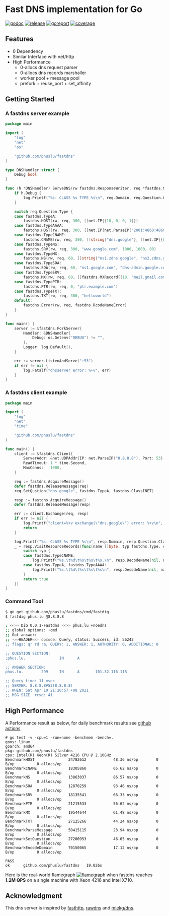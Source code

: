 # Fast DNS implementation for Go

[![godoc][godoc-img]][godoc]
[![release][release-img]][release]
[![goreport][goreport-img]][goreport]
[![coverage][coverage-img]][coverage]


## Features

* 0 Dependency
* Similar Interface with net/http
* High Performance
    - 0-allocs dns request parser
    - 0-allocs dns records marshaller
    - worker pool + message pool
    - prefork + reuse_port + set_affinity


## Getting Started

### A fastdns server example
```go
package main

import (
	"log"
	"net"
	"os"

	"github.com/phuslu/fastdns"
)

type DNSHandler struct {
	Debug bool
}

func (h *DNSHandler) ServeDNS(rw fastdns.ResponseWriter, req *fastdns.Message) {
	if h.Debug {
		log.Printf("%s: CLASS %s TYPE %s\n", req.Domain, req.Question.Class, req.Question.Type)
	}

	switch req.Question.Type {
	case fastdns.TypeA:
		fastdns.HOST(rw, req, 300, []net.IP{{10, 0, 0, 1}})
	case fastdns.TypeAAAA:
		fastdns.HOST(rw, req, 300, []net.IP{net.ParseIP("2001:4860:4860::8888")})
	case fastdns.TypeCNAME:
		fastdns.CNAME(rw, req, 300, []string{"dns.google"}, []net.IP{{8, 8, 8, 8}, {8, 8, 4, 4}})
	case fastdns.TypeNS:
		fastdns.SRV(rw, req, 300, "www.google.com", 1000, 1000, 80)
	case fastdns.TypeMX:
		fastdns.NS(rw, req, 60, []string{"ns1.zdns.google", "ns2.zdns.google"})
	case fastdns.TypeSOA:
		fastdns.SOA(rw, req, 60, "ns1.google.com", "dns-admin.google.com", 42, 900, 900, 1800, 60)
	case fastdns.TypeSRV:
		fastdns.MX(rw, req, 60, []fastdns.MXRecord{{10, "mail.gmail.com"}, {20, "smtp.gmail.com"}})
	case fastdns.TypePTR:
		fastdns.PTR(rw, req, 0, "ptr.example.com")
	case fastdns.TypeTXT:
		fastdns.TXT(rw, req, 300, "helloworld")
	default:
		fastdns.Error(rw, req, fastdns.RcodeNameError)
	}
}

func main() {
	server := &fastdns.ForkServer{
		Handler: &DNSHandler{
			Debug: os.Getenv("DEBUG") != "",
		},
		Logger: log.Default(),
	}

	err := server.ListenAndServe(":53")
	if err != nil {
		log.Fatalf("dnsserver error: %+v", err)
	}
}
```

### A fastdns client example
```go
package main

import (
	"log"
	"net"
	"time"

	"github.com/phuslu/fastdns"
)

func main() {
	client := &fastdns.Client{
		ServerAddr: &net.UDPAddr{IP: net.ParseIP("8.8.8.8"), Port: 53},
		ReadTimout: 1 * time.Second,
		MaxConns:   1000,
	}

	req := fastdns.AcquireMessage()
	defer fastdns.ReleaseMessage(req)
	req.SetQustion("dns.google", fastdns.TypeA, fastdns.ClassINET)

	resp := fastdns.AcquireMessage()
	defer fastdns.ReleaseMessage(resp)

	err := client.Exchange(req, resp)
	if err != nil {
		log.Printf("client=%+v exchange(\"dns.google\") error: %+v\n", client, err)
		return
	}

	log.Printf("%s: CLASS %s TYPE %s\n", resp.Domain, resp.Question.Class, resp.Question.Type)
	_ = resp.VisitResourceRecords(func(name []byte, typ fastdns.Type, class fastdns.Class, ttl uint32, data []byte) bool {
		switch typ {
		case fastdns.TypeCNAME:
			log.Printf("%s.\t%d\t%s\t%s\t%s.\n", resp.DecodeName(nil, name), ttl, class, typ, resp.DecodeName(nil, data))
		case fastdns.TypeA, fastdns.TypeAAAA:
			log.Printf("%s.\t%d\t%s\t%s\t%s\n", resp.DecodeName(nil, name), ttl, class, typ, net.IP(data))
		}
		return true
	})
}
```

### Command Tool
```bash
$ go get github.com/phuslu/fastdns/cmd/fastdig
$ fastdig phus.lu @8.8.8.8

; <<>> DiG 0.0.1-Fastdns <<>> phus.lu +noedns
;; global options: +cmd
;; Got answer:
;; ->>HEADER<<- opcode: Query, status: Success, id: 56242
;; flags: qr rd ra; QUERY: 1, ANSWER: 1, AUTHORITY: 0, ADDITIONAL: 0

;; QUESTION SECTION:
;phus.lu.               IN      A

;; ANSWER SECTION:
phus.lu.        299     IN      A       101.32.116.118

;; Query time: 11 msec
;; SERVER: 8.8.8.8#53(8.8.8.8)
;; WHEN: Sat Apr 10 21:20:57 +08 2021
;; MSG SIZE  rcvd: 41
```

## High Performance

A Performance result as below, for daily benchmark results see [github actions][benchmark]
```
# go test -v -cpu=1 -run=none -benchmem -bench=.
goos: linux
goarch: amd64
pkg: github.com/phuslu/fastdns
cpu: Intel(R) Xeon(R) Silver 4216 CPU @ 2.10GHz
BenchmarkHOST              	24782612	        48.36 ns/op	       0 B/op	       0 allocs/op
BenchmarkCNAME             	18305860	        65.62 ns/op	       0 B/op	       0 allocs/op
BenchmarkNS                	13863037	        86.57 ns/op	       0 B/op	       0 allocs/op
BenchmarkSOA               	12870259	        93.46 ns/op	       0 B/op	       0 allocs/op
BenchmarkSRV               	18135541	        66.33 ns/op	       0 B/op	       0 allocs/op
BenchmarkPTR               	21215533	        56.62 ns/op	       0 B/op	       0 allocs/op
BenchmarkMX                	19544644	        61.48 ns/op	       0 B/op	       0 allocs/op
BenchmarkTXT               	27125266	        44.24 ns/op	       0 B/op	       0 allocs/op
BenchmarkParseMessage      	50415115	        23.94 ns/op	       0 B/op	       0 allocs/op
BenchmarkSetQuestion       	27200953	        46.05 ns/op	       0 B/op	       0 allocs/op
BenchmarkEncodeDomain      	70150065	        17.12 ns/op	       0 B/op	       0 allocs/op

PASS
ok  	github.com/phuslu/fastdns	19.026s
```

Here is the real-world flamegraph [![flamegraph][flamegraph]][flamegraph] when fastdns reaches **1.2M QPS** on a single machine with Xeon 4216 and Intel X710.

## Acknowledgment
This dns server is inspired by [fasthttp][fasthttp], [rawdns][rawdns] and [miekg/dns][miekg/dns].

[godoc-img]: http://img.shields.io/badge/godoc-reference-blue.svg
[godoc]: https://godoc.org/github.com/phuslu/fastdns
[release-img]: https://img.shields.io/github/v/tag/phuslu/fastdns?label=release
[release]: https://github.com/phuslu/fastdns/releases
[goreport-img]: https://goreportcard.com/badge/github.com/phuslu/fastdns
[goreport]: https://goreportcard.com/report/github.com/phuslu/fastdns
[coverage-img]: http://gocover.io/_badge/github.com/phuslu/fastdns
[coverage]: https://gocover.io/github.com/phuslu/fastdns
[benchmark]: https://github.com/phuslu/fastdns/actions?query=workflow%3Abenchmark
[flamegraph]: https://cdn.jsdelivr.net/gh/phuslu/fastdns@0.2.1/torch.svg
[fasthttp]: https://github.com/valyala/fasthttp
[rawdns]: https://github.com/cirocosta/rawdns
[miekg/dns]: https://github.com/miekg/dns
